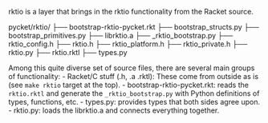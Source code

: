 rktio is a layer that brings in the rktio functionality 
from the Racket source.

pycket/rktio/
├── bootstrap-rktio-pycket.rkt
├── bootstrap_structs.py
├── bootstrap_primitives.py
├── librktio.a
├── _rktio_bootstrap.py
├── rktio_config.h
├── rktio.h
├── rktio_platform.h
├── rktio_private.h
├── rktio.py
├── rktio.rktl
├── types.py

Among this quite diverse set of source files, there are several
main groups of functionality:
    - Racket/C stuff (.h, .a .rktl): These come from outside as is (see `make rktio` target at the top).
    - bootstrap-rktio-pycket.rkt: reads the `rktio.rktl` and generate the `_rktio_bootstrap.py` with Python definitions of types, functions, etc.
    - types.py: provides types that both sides agree upon.
    - rktio.py: loads the librktio.a and connects everything together. 
